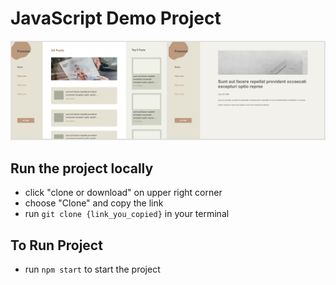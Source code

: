 # JavaScript Demo Project

![project preview](./src/assets/homepage-screenshot.png)

## Run the project locally
- click "clone or download" on upper right corner
- choose "Clone" and copy the link
- run `git clone {link_you_copied}` in your terminal

## To Run Project
- run `npm start` to start the project
